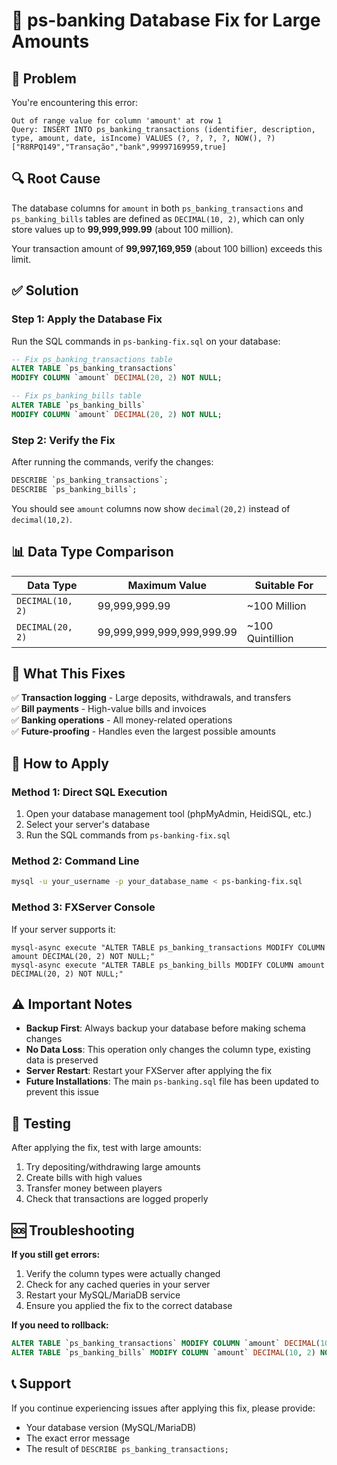 # 🔧 ps-banking Database Fix for Large Amounts

## 🚨 Problem
You're encountering this error:
```
Out of range value for column 'amount' at row 1
Query: INSERT INTO ps_banking_transactions (identifier, description, type, amount, date, isIncome) VALUES (?, ?, ?, ?, NOW(), ?)
["R8RPQ149","Transação","bank",99997169959,true]
```

## 🔍 Root Cause
The database columns for `amount` in both `ps_banking_transactions` and `ps_banking_bills` tables are defined as `DECIMAL(10, 2)`, which can only store values up to **99,999,999.99** (about 100 million).

Your transaction amount of **99,997,169,959** (about 100 billion) exceeds this limit.

## ✅ Solution

### Step 1: Apply the Database Fix
Run the SQL commands in `ps-banking-fix.sql` on your database:

```sql
-- Fix ps_banking_transactions table
ALTER TABLE `ps_banking_transactions` 
MODIFY COLUMN `amount` DECIMAL(20, 2) NOT NULL;

-- Fix ps_banking_bills table  
ALTER TABLE `ps_banking_bills` 
MODIFY COLUMN `amount` DECIMAL(20, 2) NOT NULL;
```

### Step 2: Verify the Fix
After running the commands, verify the changes:

```sql
DESCRIBE `ps_banking_transactions`;
DESCRIBE `ps_banking_bills`;
```

You should see `amount` columns now show `decimal(20,2)` instead of `decimal(10,2)`.

## 📊 Data Type Comparison

| Data Type | Maximum Value | Suitable For |
|-----------|---------------|--------------|
| `DECIMAL(10, 2)` | 99,999,999.99 | ~100 Million |
| `DECIMAL(20, 2)` | 99,999,999,999,999,999.99 | ~100 Quintillion |

## 🎯 What This Fixes

✅ **Transaction logging** - Large deposits, withdrawals, and transfers  
✅ **Bill payments** - High-value bills and invoices  
✅ **Banking operations** - All money-related operations  
✅ **Future-proofing** - Handles even the largest possible amounts  

## 🔄 How to Apply

### Method 1: Direct SQL Execution
1. Open your database management tool (phpMyAdmin, HeidiSQL, etc.)
2. Select your server's database
3. Run the SQL commands from `ps-banking-fix.sql`

### Method 2: Command Line
```bash
mysql -u your_username -p your_database_name < ps-banking-fix.sql
```

### Method 3: FXServer Console
If your server supports it:
```
mysql-async execute "ALTER TABLE ps_banking_transactions MODIFY COLUMN amount DECIMAL(20, 2) NOT NULL;"
mysql-async execute "ALTER TABLE ps_banking_bills MODIFY COLUMN amount DECIMAL(20, 2) NOT NULL;"
```

## ⚠️ Important Notes

- **Backup First**: Always backup your database before making schema changes
- **No Data Loss**: This operation only changes the column type, existing data is preserved
- **Server Restart**: Restart your FXServer after applying the fix
- **Future Installations**: The main `ps-banking.sql` file has been updated to prevent this issue

## 🧪 Testing

After applying the fix, test with large amounts:
1. Try depositing/withdrawing large amounts
2. Create bills with high values
3. Transfer money between players
4. Check that transactions are logged properly

## 🆘 Troubleshooting

**If you still get errors:**
1. Verify the column types were actually changed
2. Check for any cached queries in your server
3. Restart your MySQL/MariaDB service
4. Ensure you applied the fix to the correct database

**If you need to rollback:**
```sql
ALTER TABLE `ps_banking_transactions` MODIFY COLUMN `amount` DECIMAL(10, 2) NOT NULL;
ALTER TABLE `ps_banking_bills` MODIFY COLUMN `amount` DECIMAL(10, 2) NOT NULL;
```

## 📞 Support

If you continue experiencing issues after applying this fix, please provide:
- Your database version (MySQL/MariaDB)
- The exact error message
- The result of `DESCRIBE ps_banking_transactions;` 